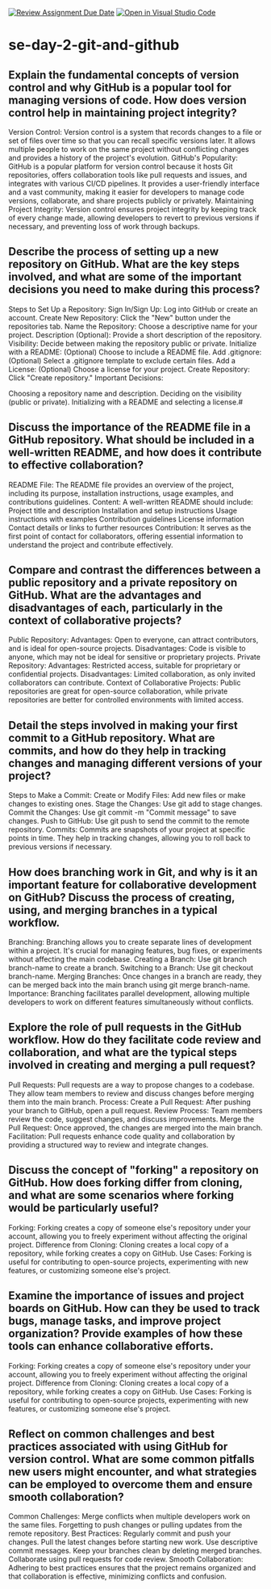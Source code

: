 [![Review Assignment Due Date](https://classroom.github.com/assets/deadline-readme-button-22041afd0340ce965d47ae6ef1cefeee28c7c493a6346c4f15d667ab976d596c.svg)](https://classroom.github.com/a/8wgCKhpZ)
[![Open in Visual Studio Code](https://classroom.github.com/assets/open-in-vscode-2e0aaae1b6195c2367325f4f02e2d04e9abb55f0b24a779b69b11b9e10269abc.svg)](https://classroom.github.com/online_ide?assignment_repo_id=15590416&assignment_repo_type=AssignmentRepo)
# se-day-2-git-and-github
## Explain the fundamental concepts of version control and why GitHub is a popular tool for managing versions of code. How does version control help in maintaining project integrity?
Version Control: Version control is a system that records changes to a file or set of files over time so that you can recall specific versions later. It allows multiple people to work on the same project without conflicting changes and provides a history of the project's evolution.
GitHub's Popularity: GitHub is a popular platform for version control because it hosts Git repositories, offers collaboration tools like pull requests and issues, and integrates with various CI/CD pipelines. It provides a user-friendly interface and a vast community, making it easier for developers to manage code versions, collaborate, and share projects publicly or privately.
Maintaining Project Integrity: Version control ensures project integrity by keeping track of every change made, allowing developers to revert to previous versions if necessary, and preventing loss of work through backups.
## Describe the process of setting up a new repository on GitHub. What are the key steps involved, and what are some of the important decisions you need to make during this process?
Steps to Set Up a Repository:
Sign In/Sign Up: Log into GitHub or create an account.
Create New Repository: Click the "New" button under the repositories tab.
Name the Repository: Choose a descriptive name for your project.
Description (Optional): Provide a short description of the repository.
Visibility: Decide between making the repository public or private.
Initialize with a README: (Optional) Choose to include a README file.
Add .gitignore: (Optional) Select a .gitignore template to exclude certain files.
Add a License: (Optional) Choose a license for your project.
Create Repository: Click "Create repository."
Important Decisions:

Choosing a repository name and description.
Deciding on the visibility (public or private).
Initializing with a README and selecting a license.#

## Discuss the importance of the README file in a GitHub repository. What should be included in a well-written README, and how does it contribute to effective collaboration?
README File: The README file provides an overview of the project, including its purpose, installation instructions, usage examples, and contributions guidelines.
Content: A well-written README should include:
Project title and description
Installation and setup instructions
Usage instructions with examples
Contribution guidelines
License information
Contact details or links to further resources
Contribution: It serves as the first point of contact for collaborators, offering essential information to understand the project and contribute effectively.

## Compare and contrast the differences between a public repository and a private repository on GitHub. What are the advantages and disadvantages of each, particularly in the context of collaborative projects?
Public Repository:
Advantages: Open to everyone, can attract contributors, and is ideal for open-source projects.
Disadvantages: Code is visible to anyone, which may not be ideal for sensitive or proprietary projects.
Private Repository:
Advantages: Restricted access, suitable for proprietary or confidential projects.
Disadvantages: Limited collaboration, as only invited collaborators can contribute.
Context of Collaborative Projects: Public repositories are great for open-source collaboration, while private repositories are better for controlled environments with limited access.

## Detail the steps involved in making your first commit to a GitHub repository. What are commits, and how do they help in tracking changes and managing different versions of your project?
Steps to Make a Commit:
Create or Modify Files: Add new files or make changes to existing ones.
Stage the Changes: Use git add to stage changes.
Commit the Changes: Use git commit -m "Commit message" to save changes.
Push to GitHub: Use git push to send the commit to the remote repository.
Commits: Commits are snapshots of your project at specific points in time. They help in tracking changes, allowing you to roll back to previous versions if necessary.

## How does branching work in Git, and why is it an important feature for collaborative development on GitHub? Discuss the process of creating, using, and merging branches in a typical workflow.
Branching: Branching allows you to create separate lines of development within a project. It's crucial for managing features, bug fixes, or experiments without affecting the main codebase.
Creating a Branch: Use git branch branch-name to create a branch.
Switching to a Branch: Use git checkout branch-name.
Merging Branches: Once changes in a branch are ready, they can be merged back into the main branch using git merge branch-name.
Importance: Branching facilitates parallel development, allowing multiple developers to work on different features simultaneously without conflicts.

## Explore the role of pull requests in the GitHub workflow. How do they facilitate code review and collaboration, and what are the typical steps involved in creating and merging a pull request?
Pull Requests: Pull requests are a way to propose changes to a codebase. They allow team members to review and discuss changes before merging them into the main branch.
Process:
Create a Pull Request: After pushing your branch to GitHub, open a pull request.
Review Process: Team members review the code, suggest changes, and discuss improvements.
Merge the Pull Request: Once approved, the changes are merged into the main branch.
Facilitation: Pull requests enhance code quality and collaboration by providing a structured way to review and integrate changes.

## Discuss the concept of "forking" a repository on GitHub. How does forking differ from cloning, and what are some scenarios where forking would be particularly useful?
Forking: Forking creates a copy of someone else's repository under your account, allowing you to freely experiment without affecting the original project.
Difference from Cloning: Cloning creates a local copy of a repository, while forking creates a copy on GitHub.
Use Cases: Forking is useful for contributing to open-source projects, experimenting with new features, or customizing someone else's project.

## Examine the importance of issues and project boards on GitHub. How can they be used to track bugs, manage tasks, and improve project organization? Provide examples of how these tools can enhance collaborative efforts.
Forking: Forking creates a copy of someone else's repository under your account, allowing you to freely experiment without affecting the original project.
Difference from Cloning: Cloning creates a local copy of a repository, while forking creates a copy on GitHub.
Use Cases: Forking is useful for contributing to open-source projects, experimenting with new features, or customizing someone else's project.

## Reflect on common challenges and best practices associated with using GitHub for version control. What are some common pitfalls new users might encounter, and what strategies can be employed to overcome them and ensure smooth collaboration?
Common Challenges:
Merge conflicts when multiple developers work on the same files.
Forgetting to push changes or pulling updates from the remote repository.
Best Practices:
Regularly commit and push your changes.
Pull the latest changes before starting new work.
Use descriptive commit messages.
Keep your branches clean by deleting merged branches.
Collaborate using pull requests for code review.
Smooth Collaboration: Adhering to best practices ensures that the project remains organized and that collaboration is effective, minimizing conflicts and confusion.
